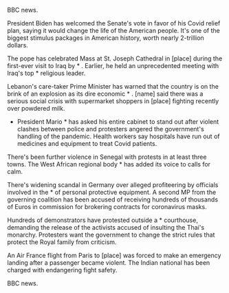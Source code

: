 BBC news.

President Biden has welcomed the Senate's vote in favor of his Covid relief plan, saying it would change the life of the American people. It's one of the biggest stimulus packages in American history, worth nearly 2-trillion dollars. 

The pope has celebrated Mass at St. Joseph Cathedral in [place] during the first-ever visit to Iraq by * . Earlier, he held an unprecedented meeting with Iraq's top * religious leader. 

Lebanon's care-taker Prime Minister has warned that the country is on the brink of an explosion as its dire economic * . [name] said there was a serious social crisis with supermarket shoppers in [place] fighting recently over powdered milk.

* President Mario * has asked his entire cabinet to stand out after violent clashes between police and protesters angered the government's handling of the pandemic. Health workers say hospitals have run out of medicines and equipment to treat Covid patients.

There's been further violence in Senegal with protests in at least three towns. The West African regional body * has added its voice to calls for calm.  

There's widening scandal in Germany over alleged profiteering by officials involved in the * of personal protective equipment. A second MP from the governing coalition has been accused of receiving hundreds of thousands of Euros in commission for brokering contracts for coronavirus masks.

Hundreds of demonstrators have protested outside a * courthouse, demanding the release of the activists accused of insulting the Thai's monarchy. Protesters want the government to change the strict rules that protect the Royal family from criticism.

An Air France flight from Paris to [place] was forced to make an emergency landing after a passenger became violent. The Indian national has been charged with endangering fight safety.

BBC news.
